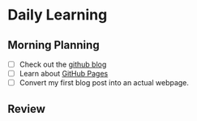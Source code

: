 # Daily Learning

## Morning Planning
- [ ] Check out the [github blog](https://github.blog/)
- [ ] Learn about [GitHub Pages](https://skills.github.com/#first-day-on-github)
- [ ] Convert my first blog post into an actual webpage.
## Review
